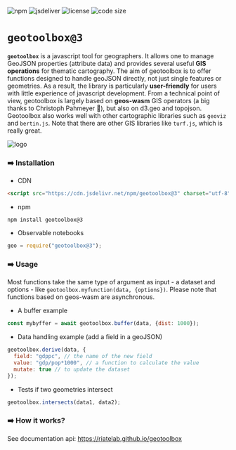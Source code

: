![npm](https://img.shields.io/npm/v/geotoolbox) ![jsdeliver](https://img.shields.io/jsdelivr/npm/hw/geotoolbox) ![license](https://img.shields.io/badge/license-MIT-success) ![code size](https://img.shields.io/github/languages/code-size/riatelab/geotoolbox)

# `geotoolbox@3`

**`geotoolbox`** is a javascript tool for geographers. It allows one to manage GeoJSON properties (attribute data) and provides several useful **GIS operations** for thematic cartography. The aim of geotoolbox is to offer functions designed to handle geoJSON directly, not just single features or geometries. As a result, the library is particularly **user-friendly** for users with little experience of javascript development. From a technical point of view, geotoolbox is largely based on **geos-wasm** GIS operators (a big thanks to Christoph Pahmeyer 🙏), but also on d3.geo and topojson. Geotoolbox also works well with other cartographic libraries such as `geoviz` and `bertin.js`. Note that there are other GIS libraries like `turf.js`, which is really great. 

![logo](img/geotoolbox.svg)



### ➡️ Installation

- CDN

``` html
<script src="https://cdn.jsdelivr.net/npm/geotoolbox@3" charset="utf-8"></script>
```

- npm

```
npm install geotoolbox@3
```

- Observable notebooks

``` js
geo = require("geotoolbox@3");
```

### ➡️ Usage

Most functions take the same type of argument as input - a dataset and options - like `geotoolbox.myfunction(data, {options})`. Please note that functions based on geos-wasm are asynchronous.

- A buffer example

``` js
const mybyffer = await geotoolbox.buffer(data, {dist: 1000});
```

- Data handling example (add a field in a geoJSON)

``` js
geotoolbox.derive(data, {
  field: "gdppc", // the name of the new field
  value: "gdp/pop*1000", // a function to calculate the value
  mutate: true // to update the dataset
});
```
- Tests if two geometries intersect

``` js
geotoolbox.intersects(data1, data2);
```

### ➡️ How it works?

See documentation api: https://riatelab.github.io/geotoolbox


